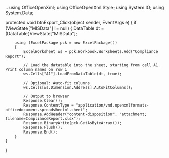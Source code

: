 ..
using OfficeOpenXml;
using OfficeOpenXml.Style;
using System.IO;
using System.Data;

protected void btnExport_Click(object sender, EventArgs e)
{
    if (ViewState["MISData"] != null)
    {
        DataTable dt = (DataTable)ViewState["MISData"];

        using (ExcelPackage pck = new ExcelPackage())
        {
            ExcelWorksheet ws = pck.Workbook.Worksheets.Add("Compliance Report");

            // Load the datatable into the sheet, starting from cell A1. Print column names on row 1
            ws.Cells["A1"].LoadFromDataTable(dt, true);

            // Optional: Auto-fit columns
            ws.Cells[ws.Dimension.Address].AutoFitColumns();

            // Output to browser
            Response.Clear();
            Response.ContentType = "application/vnd.openxmlformats-officedocument.spreadsheetml.sheet";
            Response.AddHeader("content-disposition", "attachment;  filename=ComplianceReport.xlsx");
            Response.BinaryWrite(pck.GetAsByteArray());
            Response.Flush();
            Response.End();
        }
    }
}
